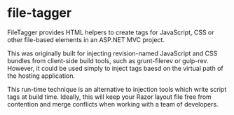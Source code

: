 file-tagger
===========

FileTagger provides HTML helpers to create tags for JavaScript, CSS or other file-based elements in an ASP.NET MVC project.

This was originally built for injecting revision-named JavaScript and CSS bundles from client-side build tools, such as grunt-filerev or gulp-rev.  However, it could be used simply to inject tags baesd on the virtual path of the hosting application.

This run-time technique is an alternative to injection tools which write script tags at build time. Ideally, this will keep your Razor layout file free from contention and merge conflicts when working with a team of developers.
